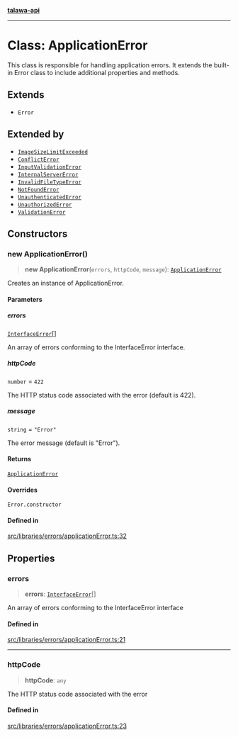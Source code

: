 [**talawa-api**](../../../../README.md)

***

# Class: ApplicationError

This class is responsible for handling application errors.
It extends the built-in Error class to include additional properties and methods.

## Extends

- `Error`

## Extended by

- [`ImageSizeLimitExceeded`](../../ImageSizeLimitExceeded/classes/ImageSizeLimitExceeded.md)
- [`ConflictError`](../../conflictError/classes/ConflictError.md)
- [`InputValidationError`](../../inputValidationError/classes/InputValidationError.md)
- [`InternalServerError`](../../internalServerError/classes/InternalServerError.md)
- [`InvalidFileTypeError`](../../invalidFileTypeError/classes/InvalidFileTypeError.md)
- [`NotFoundError`](../../notFoundError/classes/NotFoundError.md)
- [`UnauthenticatedError`](../../unauthenticatedError/classes/UnauthenticatedError.md)
- [`UnauthorizedError`](../../unauthorizedError/classes/UnauthorizedError.md)
- [`ValidationError`](../../validationError/classes/ValidationError.md)

## Constructors

### new ApplicationError()

> **new ApplicationError**(`errors`, `httpCode`, `message`): [`ApplicationError`](ApplicationError.md)

Creates an instance of ApplicationError.

#### Parameters

##### errors

[`InterfaceError`](../interfaces/InterfaceError.md)[]

An array of errors conforming to the InterfaceError interface.

##### httpCode

`number` = `422`

The HTTP status code associated with the error (default is 422).

##### message

`string` = `"Error"`

The error message (default is "Error").

#### Returns

[`ApplicationError`](ApplicationError.md)

#### Overrides

`Error.constructor`

#### Defined in

[src/libraries/errors/applicationError.ts:32](https://github.com/Suyash878/talawa-api/blob/e4413cec641a837926071678fed3c7f67234e31e/src/libraries/errors/applicationError.ts#L32)

## Properties

### errors

> **errors**: [`InterfaceError`](../interfaces/InterfaceError.md)[]

An array of errors conforming to the InterfaceError interface

#### Defined in

[src/libraries/errors/applicationError.ts:21](https://github.com/Suyash878/talawa-api/blob/e4413cec641a837926071678fed3c7f67234e31e/src/libraries/errors/applicationError.ts#L21)

***

### httpCode

> **httpCode**: `any`

The HTTP status code associated with the error

#### Defined in

[src/libraries/errors/applicationError.ts:23](https://github.com/Suyash878/talawa-api/blob/e4413cec641a837926071678fed3c7f67234e31e/src/libraries/errors/applicationError.ts#L23)
